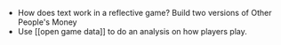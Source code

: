  - How does text work in a reflective game? Build two versions of Other People's Money
 - Use [[open game data]] to do an analysis on how players play.